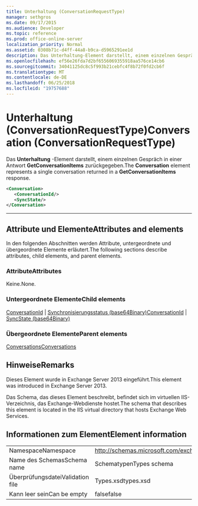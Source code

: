 ```yaml
---
title: Unterhaltung (ConversationRequestType)
manager: sethgros
ms.date: 09/17/2015
ms.audience: Developer
ms.topic: reference
ms.prod: office-online-server
localization_priority: Normal
ms.assetid: 0308b71c-d4ff-44a8-b9ca-d5965291ee1d
description: Das Unterhaltung-Element darstellt, einem einzelnen Gespräch in einer Antwort GetConversationItems zurückgegeben.
ms.openlocfilehash: ef56e26fda7d2bf6556069355918aa576ce14cb6
ms.sourcegitcommit: 34041125dc8c5f993b21cebfc4f8b72f0fd2cb6f
ms.translationtype: MT
ms.contentlocale: de-DE
ms.lasthandoff: 06/25/2018
ms.locfileid: "19757688"
---
```

# <a name="conversation-conversationrequesttype"></a><span data-ttu-id="3b142-103">Unterhaltung (ConversationRequestType)</span><span class="sxs-lookup"><span data-stu-id="3b142-103">Conversation (ConversationRequestType)</span></span>

<span data-ttu-id="3b142-104">Das **Unterhaltung** -Element darstellt, einem einzelnen Gespräch in einer Antwort **GetConversationItems** zurückgegeben.</span><span class="sxs-lookup"><span data-stu-id="3b142-104">The **Conversation** element represents a single conversation returned in a **GetConversationItems** response.</span></span> 
  
```XML
<Conversation>
   <ConversationId/>
   <SyncState/>
</Conversation>
```

 ****
## <a name="attributes-and-elements"></a><span data-ttu-id="3b142-105">Attribute und Elemente</span><span class="sxs-lookup"><span data-stu-id="3b142-105">Attributes and elements</span></span>

<span data-ttu-id="3b142-106">In den folgenden Abschnitten werden Attribute, untergeordnete und übergeordnete Elemente erläutert.</span><span class="sxs-lookup"><span data-stu-id="3b142-106">The following sections describe attributes, child elements, and parent elements.</span></span>
  
### <a name="attributes"></a><span data-ttu-id="3b142-107">Attribute</span><span class="sxs-lookup"><span data-stu-id="3b142-107">Attributes</span></span>

<span data-ttu-id="3b142-108">Keine.</span><span class="sxs-lookup"><span data-stu-id="3b142-108">None.</span></span>
  
### <a name="child-elements"></a><span data-ttu-id="3b142-109">Untergeordnete Elemente</span><span class="sxs-lookup"><span data-stu-id="3b142-109">Child elements</span></span>

<span data-ttu-id="3b142-110">[ConversationId](conversationid.md) | [Synchronisierungsstatus (base64Binary)](syncstate-base64binary.md)</span><span class="sxs-lookup"><span data-stu-id="3b142-110">[ConversationId](conversationid.md) | [SyncState (base64Binary)](syncstate-base64binary.md)</span></span>
  
### <a name="parent-elements"></a><span data-ttu-id="3b142-111">Übergeordnete Elemente</span><span class="sxs-lookup"><span data-stu-id="3b142-111">Parent elements</span></span>

[<span data-ttu-id="3b142-112">Conversations</span><span class="sxs-lookup"><span data-stu-id="3b142-112">Conversations</span></span>](conversations-ex15websvcsotherref.md)
  
## <a name="remarks"></a><span data-ttu-id="3b142-113">Hinweise</span><span class="sxs-lookup"><span data-stu-id="3b142-113">Remarks</span></span>

<span data-ttu-id="3b142-114">Dieses Element wurde in Exchange Server 2013 eingeführt.</span><span class="sxs-lookup"><span data-stu-id="3b142-114">This element was introduced in Exchange Server 2013.</span></span>
  
<span data-ttu-id="3b142-115">Das Schema, das dieses Element beschreibt, befindet sich im virtuellen IIS-Verzeichnis, das Exchange-Webdienste hostet.</span><span class="sxs-lookup"><span data-stu-id="3b142-115">The schema that describes this element is located in the IIS virtual directory that hosts Exchange Web Services.</span></span>
  
## <a name="element-information"></a><span data-ttu-id="3b142-116">Informationen zum Element</span><span class="sxs-lookup"><span data-stu-id="3b142-116">Element information</span></span>

|||
|:-----|:-----|
|<span data-ttu-id="3b142-117">Namespace</span><span class="sxs-lookup"><span data-stu-id="3b142-117">Namespace</span></span>  <br/> |http://schemas.microsoft.com/exchange/services/2006/types  <br/> |
|<span data-ttu-id="3b142-118">Name des Schemas</span><span class="sxs-lookup"><span data-stu-id="3b142-118">Schema name</span></span>  <br/> |<span data-ttu-id="3b142-119">Schematypen</span><span class="sxs-lookup"><span data-stu-id="3b142-119">Types schema</span></span>  <br/> |
|<span data-ttu-id="3b142-120">Überprüfungsdatei</span><span class="sxs-lookup"><span data-stu-id="3b142-120">Validation file</span></span>  <br/> |<span data-ttu-id="3b142-121">Types.xsd</span><span class="sxs-lookup"><span data-stu-id="3b142-121">types.xsd</span></span>  <br/> |
|<span data-ttu-id="3b142-122">Kann leer sein</span><span class="sxs-lookup"><span data-stu-id="3b142-122">Can be empty</span></span>  <br/> |<span data-ttu-id="3b142-123">false</span><span class="sxs-lookup"><span data-stu-id="3b142-123">false</span></span>  <br/> |
   

